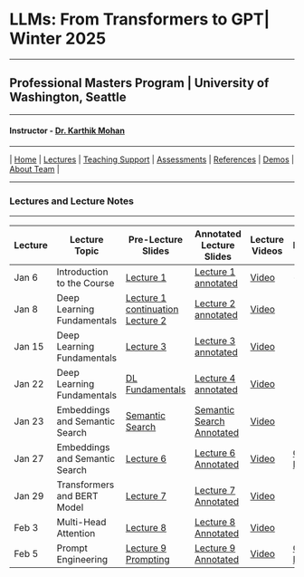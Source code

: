# LLMs: From Transformers to GPT| Winter 2025

***
 
## Professional Masters Program | University of Washington, Seattle 

***


#### Instructor - [Dr. Karthik Mohan](https://www.ece.uw.edu/people/karthik-mohan/)

***


| [Home](index.md)  | [Lectures](lectures.md)    | [Teaching Support](teaching_support.md) | [Assessments](assessments.md) | [References](references.md) | [Demos](demos.md) | [About Team](team.md) |


***


### Lectures and Lecture Notes

***

| Lecture | Lecture Topic | Pre-Lecture Slides | Annotated Lecture Slides | Lecture Videos | Notebooks | 
| --- | --- | --- | --- | --- | --- |
| Jan 6 | Introduction to the Course |  [Lecture 1](lectures/Jan_6_2025_lecture.pdf) | [Lecture 1 annotated]() | [Video](https://www.youtube.com/watch?v=0gH8eA_nkFI) |- | 
| Jan 8 | Deep Learning Fundamentals |  [Lecture 1 continuation](lectures/Jan_6_2025_lecture.pdf) [Lecture 2](lectures/Jan_8_2025_lecture.pdf) | [Lecture 2 annotated](lectures/Jan_8_2025_lecture_annotated.pdf) | [Video](https://www.youtube.com/watch?v=2PCBlKao09E)  |  | 
| Jan 15 | Deep Learning Fundamentals |  [Lecture 3](lectures/Jan_15_2025_lecture.pdf) | [Lecture 3 annotated](lectures/Jan_15_2025_lecture_annotated.pdf) | [Video](https://youtu.be/4-SKXXrewMM)  |  | 
| Jan 22 | Deep Learning Fundamentals | [DL Fundamentals](lectures/Jan_22_2025_lecture.pdf)  | [Lecture 4 annotated](lectures/Jan_22_2025_lecture_annotated.pdf) | [Video](https://youtu.be/lJwKJ7b3yFc)  |  | 
| Jan 23 | Embeddings and Semantic Search |  [Semantic Search](lectures/semantic_search_presentation.pdf) | [Semantic Search Annotated](lectures/semantic_search_presentation_annotated.pdf) | [Video](https://www.youtube.com/watch?v=VJ1yH8n82N8)  |  | 
| Jan 27 | Embeddings and Semantic Search |  [Lecture 6](lectures/Jan_27_2025_lecture.pdf) | [Lecture 6 Annotated](lectures/Jan_27_2025_lecture_anntoated.pdf) | [Video](https://www.youtube.com/watch?v=F5phcB8s21w&t=1s)  | [Coding Exercise](lectures/Jan_27_2025_In_Class_Coding_Assignment_ECE_UW.ipynb) | 
| Jan 29 | Transformers and BERT Model |  [Lecture 7](lectures/Jan_29_2025_lecture.pdf) | [Lecture 7 Annotated](lectures/Jan_29_2025_lecture_annotated.pdf) | [Video](https://www.youtube.com/watch?v=0KmortBE1mg)  |  | 
| Feb 3 | Multi-Head Attention |  [Lecture 8](lectures/Feb_3_2025_lecture.pdf) | [Lecture 8 Annotated](lectures/Feb_3_2025_lecture_annotated.pdf) | [Video](https://www.youtube.com/watch?v=4iungow0ioI)  |  | 
| Feb 5 | Prompt Engineering |  [Lecture 9](lectures/Feb_5_2025_lecture.pdf) [Prompting](lectures/LLM_Prompting_principles.pdf) | [Lecture 9 Annotated](lectures/Feb_5_2025_lecture_annotated.pdf) | [Video](https://www.youtube.com/watch?v=6C_mlSKpwkU)  | [Coding Exercise](Coding/LLM_prompting.ipynb) | 